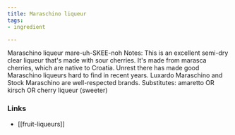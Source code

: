```yaml
---
title: Maraschino liqueur
tags:
- ingredient

---
```

Maraschino liqueur mare-uh-SKEE-noh Notes: This is an excellent semi-dry clear liqueur that's made with sour cherries. It's made from marasca cherries, which are native to Croatia. Unrest there has made good Maraschino liqueurs hard to find in recent years. Luxardo Maraschino and Stock Maraschino are well-respected brands. Substitutes: amaretto OR kirsch OR cherry liqueur (sweeter)

### Links

* [[fruit-liqueurs]]
